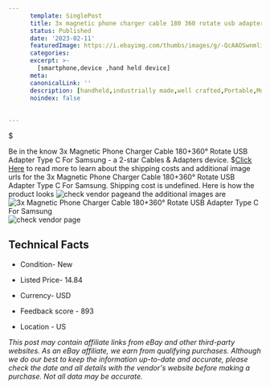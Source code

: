 ```yaml
---
      template: SinglePost
      title: 3x magnetic phone charger cable 180 360 rotate usb adapter type c for samsung
      status: Published
      date: '2023-02-11'
      featuredImage: https://i.ebayimg.com/thumbs/images/g/-QcAAOSwnmlizSbn/s-l225.jpg
      categories: 
      excerpt: >-
        [smartphone,device ,hand held device]
      meta:
      canonicalLink: ''
      description: [handheld,industrially made,well crafted,Portable,Mobile,Compact,Convenient,Lightweight,Maneuverable,Man-portable,Miniature,Carriable,Hand-held,Light,Holdable,Transportable,Mobile device,Pocket-sized,On-the-go,Wireless,Cordless,Compact size,Convenient size, smartphone,device ,hand held device]
      noindex: false
      
        
---
```

$

Be in the know 3x Magnetic Phone Charger Cable 180+360° Rotate USB Adapter Type C For Samsung - a 2-star Cables & Adapters device.
$[Click Here](https://www.ebay.com/itm/334501002414?hash=item4de1d03cae%3Ag%3A-QcAAOSwnmlizSbn&mkevt=1&mkcid=1&mkrid=711-53200-19255-0&campid=%253CePNCampaignId%253E&customid=%253CreferenceId%253E&toolid=10049) to read more to learn about the shipping costs and additional image urls for the 3x Magnetic Phone Charger Cable 180+360° Rotate USB Adapter Type C For Samsung. Shipping cost is undefined. Here is how the product looks ![check vendor page](https://i.ebayimg.com/thumbs/images/g/-QcAAOSwnmlizSbn/s-l225.jpg)and the additional images are![3x Magnetic Phone Charger Cable 180+360° Rotate USB Adapter Type C For Samsung](https://i.ebayimg.com/images/g/-QcAAOSwnmlizSbn/s-l1600.jpg)![check vendor page](https://origin-galleryplus.ebayimg.com/ws/web/334501002414_2_0_1/225x225.jpg,https://origin-galleryplus.ebayimg.com/ws/web/334501002414_3_0_1/225x225.jpg,https://origin-galleryplus.ebayimg.com/ws/web/334501002414_4_0_1/225x225.jpg,https://origin-galleryplus.ebayimg.com/ws/web/334501002414_5_0_1/225x225.jpg,https://origin-galleryplus.ebayimg.com/ws/web/334501002414_6_0_1/225x225.jpg,https://origin-galleryplus.ebayimg.com/ws/web/334501002414_7_0_1/225x225.jpg,https://origin-galleryplus.ebayimg.com/ws/web/334501002414_8_0_1/225x225.jpg,https://origin-galleryplus.ebayimg.com/ws/web/334501002414_9_0_1/225x225.jpg,https://origin-galleryplus.ebayimg.com/ws/web/334501002414_10_0_1/225x225.jpg,https://origin-galleryplus.ebayimg.com/ws/web/334501002414_11_0_1/225x225.jpg)



 ## Technical Facts 



     
      

 - Condition- New 


      

 - Listed Price- 14.84 


      

 - Currency- USD 


      

 - Feedback score - 893 


      

 - Location - US 


      
      

 *_This post may contain affiliate links from eBay and other third-party websites. As an eBay affiliate, we earn from qualifying purchases. Although we do our best to keep the information up-to-date and accurate, please check the date and all details with the vendor's website before making a purchase. Not all data may be accurate._*






